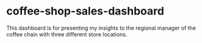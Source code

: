 # coffee-shop-sales-dashboard
This dashboard is for presenting my insights to the regional manager of the coffee chain with three different store locations.
